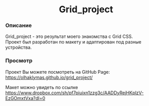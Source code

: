 <div align="center">
   <h1>Grid_project</h1>
</div>

### Описание  
Grid_project - это результат моего знакомства с Grid CSS.<br> 
Проект был разработан по макету и адаптирован под разные устройства.

### Просмотр 
Проект Вы можете посмотреть на GitHub Page:
https://olhaklymas.github.io/grid_project/

Макет можно увидеть по ссылке
https://www.dropbox.com/sh/pf7piuixn1zzg3c/AADDyRejHKplzV-EzGOmxtVxa?dl=0
